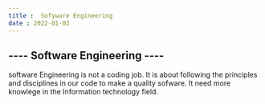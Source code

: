 ```yaml
---
title :  Sofyware Engineering
date : 2022-01-03
---
```


## ---- Software Engineering ----
software Engineering is not a coding job. 
It is about following the principles and disciplines in our code to make a quality sofware. It need more knowlege in the Information technology field.
